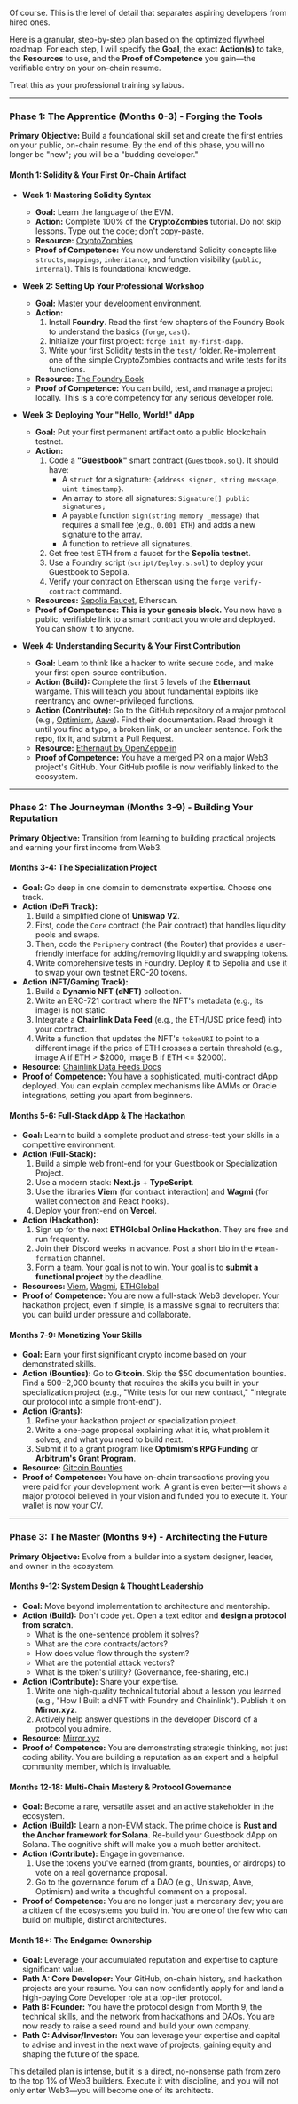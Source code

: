 Of course. This is the level of detail that separates aspiring developers from hired ones.

Here is a granular, step-by-step plan based on the optimized flywheel roadmap. For each step, I will specify the **Goal**, the exact **Action(s)** to take, the **Resources** to use, and the **Proof of Competence** you gain—the verifiable entry on your on-chain resume.

Treat this as your professional training syllabus.

---

### **Phase 1: The Apprentice (Months 0-3) - Forging the Tools**

**Primary Objective:** Build a foundational skill set and create the first entries on your public, on-chain resume. By the end of this phase, you will no longer be "new"; you will be a "budding developer."

#### **Month 1: Solidity & Your First On-Chain Artifact**

*   **Week 1: Mastering Solidity Syntax**
    *   **Goal:** Learn the language of the EVM.
    *   **Action:** Complete 100% of the **CryptoZombies** tutorial. Do not skip lessons. Type out the code; don't copy-paste.
    *   **Resource:** [CryptoZombies](https://cryptozombies.io/)
    *   **Proof of Competence:** You now understand Solidity concepts like `structs`, `mappings`, `inheritance`, and function visibility (`public`, `internal`). This is foundational knowledge.

*   **Week 2: Setting Up Your Professional Workshop**
    *   **Goal:** Master your development environment.
    *   **Action:**
        1.  Install **Foundry**. Read the first few chapters of the Foundry Book to understand the basics (`forge`, `cast`).
        2.  Initialize your first project: `forge init my-first-dapp`.
        3.  Write your first Solidity tests in the `test/` folder. Re-implement one of the simple CryptoZombies contracts and write tests for its functions.
    *   **Resource:** [The Foundry Book](https://book.getfoundry.sh/)
    *   **Proof of Competence:** You can build, test, and manage a project locally. This is a core competency for any serious developer role.

*   **Week 3: Deploying Your "Hello, World!" dApp**
    *   **Goal:** Put your first permanent artifact onto a public blockchain testnet.
    *   **Action:**
        1.  Code a **"Guestbook"** smart contract (`Guestbook.sol`). It should have:
            *   A `struct` for a signature: `{address signer, string message, uint timestamp}`.
            *   An array to store all signatures: `Signature[] public signatures;`
            *   A `payable` function `sign(string memory _message)` that requires a small fee (e.g., `0.001 ETH`) and adds a new signature to the array.
            *   A function to retrieve all signatures.
        2.  Get free test ETH from a faucet for the **Sepolia testnet**.
        3.  Use a Foundry script (`script/Deploy.s.sol`) to deploy your Guestbook to Sepolia.
        4.  Verify your contract on Etherscan using the `forge verify-contract` command.
    *   **Resources:** [Sepolia Faucet](https://sepoliafaucet.com/), Etherscan.
    *   **Proof of Competence:** **This is your genesis block.** You now have a public, verifiable link to a smart contract you wrote and deployed. You can show it to anyone.

*   **Week 4: Understanding Security & Your First Contribution**
    *   **Goal:** Learn to think like a hacker to write secure code, and make your first open-source contribution.
    *   **Action (Build):** Complete the first 5 levels of the **Ethernaut** wargame. This will teach you about fundamental exploits like reentrancy and owner-privileged functions.
    *   **Action (Contribute):** Go to the GitHub repository of a major protocol (e.g., [Optimism](https://github.com/ethereum-optimism/optimism), [Aave](https://github.com/aave/aave-v3-core)). Find their documentation. Read through it until you find a typo, a broken link, or an unclear sentence. Fork the repo, fix it, and submit a Pull Request.
    *   **Resource:** [Ethernaut by OpenZeppelin](https://ethernaut.openzeppelin.com/)
    *   **Proof of Competence:** You have a merged PR on a major Web3 project's GitHub. Your GitHub profile is now verifiably linked to the ecosystem.

---

### **Phase 2: The Journeyman (Months 3-9) - Building Your Reputation**

**Primary Objective:** Transition from learning to building practical projects and earning your first income from Web3.

#### **Months 3-4: The Specialization Project**

*   **Goal:** Go deep in one domain to demonstrate expertise. Choose one track.
*   **Action (DeFi Track):**
    1.  Build a simplified clone of **Uniswap V2**.
    2.  First, code the `Core` contract (the Pair contract) that handles liquidity pools and swaps.
    3.  Then, code the `Periphery` contract (the Router) that provides a user-friendly interface for adding/removing liquidity and swapping tokens.
    4.  Write comprehensive tests in Foundry. Deploy it to Sepolia and use it to swap your own testnet ERC-20 tokens.
*   **Action (NFT/Gaming Track):**
    1.  Build a **Dynamic NFT (dNFT)** collection.
    2.  Write an ERC-721 contract where the NFT's metadata (e.g., its image) is not static.
    3.  Integrate a **Chainlink Data Feed** (e.g., the ETH/USD price feed) into your contract.
    4.  Write a function that updates the NFT's `tokenURI` to point to a different image if the price of ETH crosses a certain threshold (e.g., image A if ETH > $2000, image B if ETH <= $2000).
*   **Resource:** [Chainlink Data Feeds Docs](https://docs.chain.link/data-feeds)
*   **Proof of Competence:** You have a sophisticated, multi-contract dApp deployed. You can explain complex mechanisms like AMMs or Oracle integrations, setting you apart from beginners.

#### **Months 5-6: Full-Stack dApp & The Hackathon**

*   **Goal:** Learn to build a complete product and stress-test your skills in a competitive environment.
*   **Action (Full-Stack):**
    1.  Build a simple web front-end for your Guestbook or Specialization Project.
    2.  Use a modern stack: **Next.js** + **TypeScript**.
    3.  Use the libraries **Viem** (for contract interaction) and **Wagmi** (for wallet connection and React hooks).
    4.  Deploy your front-end on **Vercel**.
*   **Action (Hackathon):**
    1.  Sign up for the next **ETHGlobal Online Hackathon**. They are free and run frequently.
    2.  Join their Discord weeks in advance. Post a short bio in the `#team-formation` channel.
    3.  Form a team. Your goal is not to win. Your goal is to **submit a functional project** by the deadline.
*   **Resources:** [Viem](https://viem.sh/), [Wagmi](https://wagmi.sh/), [ETHGlobal](https://ethglobal.com/)
*   **Proof of Competence:** You are now a full-stack Web3 developer. Your hackathon project, even if simple, is a massive signal to recruiters that you can build under pressure and collaborate.

#### **Months 7-9: Monetizing Your Skills**

*   **Goal:** Earn your first significant crypto income based on your demonstrated skills.
*   **Action (Bounties):** Go to **Gitcoin**. Skip the $50 documentation bounties. Find a $500-$2,000 bounty that requires the skills you built in your specialization project (e.g., "Write tests for our new contract," "Integrate our protocol into a simple front-end").
*   **Action (Grants):**
    1.  Refine your hackathon project or specialization project.
    2.  Write a one-page proposal explaining what it is, what problem it solves, and what you need to build next.
    3.  Submit it to a grant program like **Optimism's RPG Funding** or **Arbitrum's Grant Program**.
*   **Resource:** [Gitcoin Bounties](https://gitcoin.co/bounties)
*   **Proof of Competence:** You have on-chain transactions proving you were paid for your development work. A grant is even better—it shows a major protocol believed in your vision and funded you to execute it. Your wallet is now your CV.

---

### **Phase 3: The Master (Months 9+) - Architecting the Future**

**Primary Objective:** Evolve from a builder into a system designer, leader, and owner in the ecosystem.

#### **Months 9-12: System Design & Thought Leadership**

*   **Goal:** Move beyond implementation to architecture and mentorship.
*   **Action (Build):** Don't code yet. Open a text editor and **design a protocol from scratch**.
    *   What is the one-sentence problem it solves?
    *   What are the core contracts/actors?
    *   How does value flow through the system?
    *   What are the potential attack vectors?
    *   What is the token's utility? (Governance, fee-sharing, etc.)
*   **Action (Contribute):** Share your expertise.
    1.  Write one high-quality technical tutorial about a lesson you learned (e.g., "How I Built a dNFT with Foundry and Chainlink"). Publish it on **Mirror.xyz**.
    2.  Actively help answer questions in the developer Discord of a protocol you admire.
*   **Resource:** [Mirror.xyz](https://mirror.xyz/)
*   **Proof of Competence:** You are demonstrating strategic thinking, not just coding ability. You are building a reputation as an expert and a helpful community member, which is invaluable.

#### **Months 12-18: Multi-Chain Mastery & Protocol Governance**

*   **Goal:** Become a rare, versatile asset and an active stakeholder in the ecosystem.
*   **Action (Build):** Learn a non-EVM stack. The prime choice is **Rust and the Anchor framework for Solana**. Re-build your Guestbook dApp on Solana. The cognitive shift will make you a much better architect.
*   **Action (Contribute):** Engage in governance.
    1.  Use the tokens you've earned (from grants, bounties, or airdrops) to vote on a real governance proposal.
    2.  Go to the governance forum of a DAO (e.g., Uniswap, Aave, Optimism) and write a thoughtful comment on a proposal.
*   **Proof of Competence:** You are no longer just a mercenary dev; you are a citizen of the ecosystems you build in. You are one of the few who can build on multiple, distinct architectures.

#### **Month 18+: The Endgame: Ownership**

*   **Goal:** Leverage your accumulated reputation and expertise to capture significant value.
*   **Path A: Core Developer:** Your GitHub, on-chain history, and hackathon projects are your resume. You can now confidently apply for and land a high-paying Core Developer role at a top-tier protocol.
*   **Path B: Founder:** You have the protocol design from Month 9, the technical skills, and the network from hackathons and DAOs. You are now ready to raise a seed round and build your own company.
*   **Path C: Advisor/Investor:** You can leverage your expertise and capital to advise and invest in the next wave of projects, gaining equity and shaping the future of the space.

This detailed plan is intense, but it is a direct, no-nonsense path from zero to the top 1% of Web3 builders. Execute it with discipline, and you will not only enter Web3—you will become one of its architects.